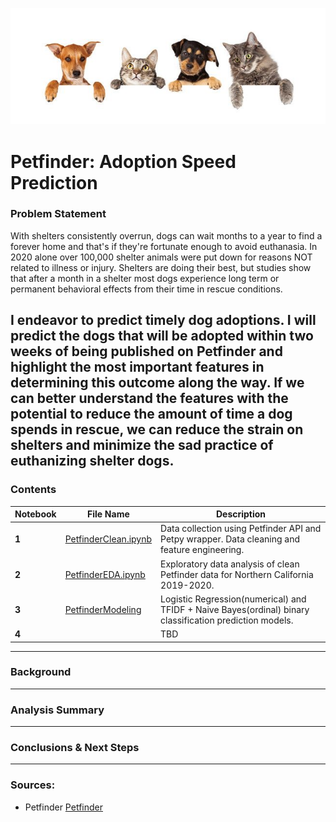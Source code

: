 ![](images/pets.jpg)
# Petfinder: Adoption Speed Prediction

### Problem Statement

With shelters consistently overrun, dogs can wait months to a year to find a forever home and that's if they're fortunate enough to avoid euthanasia. In 2020 alone over 100,000 shelter animals were put down for reasons NOT related to illness or injury. Shelters are doing their best, but studies show that after a month in a shelter most dogs experience long term or permanent behavioral effects from their time in rescue conditions.

**I endeavor to predict timely dog adoptions. I will predict the dogs that will be adopted within two weeks of being published on Petfinder and highlight the most important features in determining this outcome along the way.**
If we can better understand the features with the potential to reduce the amount of time a dog spends in rescue, we can reduce the strain on shelters and minimize the sad practice of euthanizing shelter dogs.
---

### Contents
| Notebook | File Name | Description |
|----|----|----|
|**1**|[PetfinderClean.ipynb](https://github.com/jessicabow/Capstone/blob/main/code/PetfinderClean.ipynb)|Data collection using Petfinder API and Petpy wrapper. Data cleaning and feature engineering.|
|**2**|[PetfinderEDA.ipynb](code/PetfinderEDA.ipynb)|Exploratory data analysis of clean Petfinder data for Northern California 2019-2020.|
|**3**|[PetfinderModeling](code/PetfinderModeling.ipynb)|Logistic Regression(numerical) and TFIDF + Naive Bayes(ordinal) binary classification prediction models.|
|**4**|[](code/.ipynb)|TBD|

---
### Background




---

### Analysis Summary



---

### Conclusions & Next Steps



---

### Sources:
* Petfinder [Petfinder](https://www.petfinder.com/)
